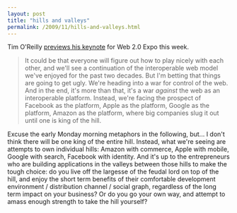 ```yaml
---
layout: post
title: "hills and valleys"
permalink: /2009/11/hills-and-valleys.html
---
```


<p>Tim O&#39;Reilly <a href="http://radar.oreilly.com/2009/11/the-war-for-the-web.html">previews his keynote</a> for Web 2.0 Expo this week.</p>

<blockquote>It could be that everyone will figure out how to play nicely with each other, and we&#39;ll see a continuation of the interoperable web model we&#39;ve enjoyed for the past two decades. But I&#39;m betting that things are going to get ugly.  We&#39;re heading into a war for control of the web.  And in the end, it&#39;s more than that, it&#39;s a war <em>against</em> the web as an interoperable platform.  Instead, we&#39;re facing the prospect of Facebook as the platform, Apple as the platform, Google as the platform, Amazon as the platform, where big companies slug it out until one is king of the hill.</blockquote>

<p>Excuse the early Monday morning metaphors in the following, but...  I don&#39;t think there will be one king of the entire hill.  Instead, what we&#39;re seeing are attempts to own individual hills:  Amazon with commerce, Apple with mobile, Google with search, Facebook with identity.  And it&#39;s up to the entrepreneurs who are building applications in the valleys between those hills to make the tough choice:  do you live off the largesse of the feudal lord on top of the hill, and enjoy the short term benefits of their comfortable development environment / distribution channel / social graph, regardless of the long term impact on your business?  Or do you go your own way, and attempt to amass enough strength to take the hill yourself?</p>


